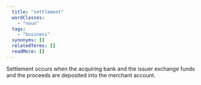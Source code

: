 ```yaml
---
  title: "settlement"
  wordClasses:
    - "noun"
  tags:
    - "business"
  synonyms: []
  relatedTerms: []
  readMore: []
---
```

Settlement occurs when the acquiring bank and the issuer exchange funds and the proceeds are deposited into the merchant account.
